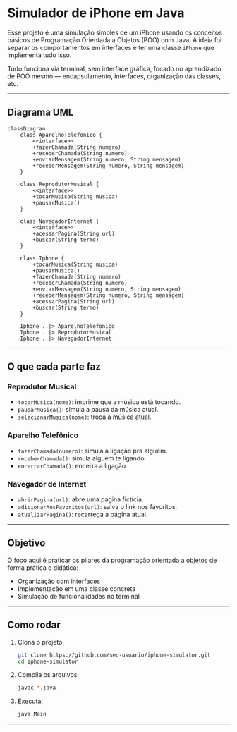 # Simulador de iPhone em Java

Esse projeto é uma simulação simples de um iPhone usando os conceitos básicos de Programação Orientada a Objetos (POO) com Java. A ideia foi separar os comportamentos em interfaces e ter uma classe `iPhone` que implementa tudo isso.

Tudo funciona via terminal, sem interface gráfica, focado no aprendizado de POO mesmo — encapsulamento, interfaces, organização das classes, etc.

---

## Diagrama UML

```mermaid
classDiagram
    class AparelhoTelefonico {
        <<interface>>
        +fazerChamada(String numero)
        +receberChamada(String numero)
        +enviarMensagem(String numero, String mensagem)
        +receberMensagem(String numero, String mensagem)
    }

    class ReprodutorMusical {
        <<interface>>
        +tocarMusica(String musica)
        +pausarMusica()
    }

    class NavegadorInternet {
        <<interface>>
        +acessarPagina(String url)
        +buscar(String termo)
    }

    class Iphone {
        +tocarMusica(String musica)
        +pausarMusica()
        +fazerChamada(String numero)
        +receberChamada(String numero)
        +enviarMensagem(String numero, String mensagem)
        +receberMensagem(String numero, String mensagem)
        +acessarPagina(String url)
        +buscar(String termo)
    }

    Iphone ..|> AparelhoTelefonico
    Iphone ..|> ReprodutorMusical
    Iphone ..|> NavegadorInternet
```

---

## O que cada parte faz

### Reprodutor Musical
- `tocarMusica(nome)`: imprime que a música está tocando.
- `pausarMusica()`: simula a pausa da música atual.
- `selecionarMusica(nome)`: troca a música atual.

### Aparelho Telefônico
- `fazerChamada(numero)`: simula a ligação pra alguém.
- `receberChamada()`: simula alguém te ligando.
- `encerrarChamada()`: encerra a ligação.

### Navegador de Internet
- `abrirPagina(url)`: abre uma página fictícia.
- `adicionarAosFavoritos(url)`: salva o link nos favoritos.
- `atualizarPagina()`: recarrega a página atual.

---

## Objetivo

O foco aqui é praticar os pilares da programação orientada a objetos de forma prática e didática:

- Organização com interfaces
- Implementação em uma classe concreta
- Simulação de funcionalidades no terminal

---

## Como rodar

1. Clona o projeto:
   ```bash
   git clone https://github.com/seu-usuario/iphone-simulator.git
   cd iphone-simulator
   ```

2. Compila os arquivos:
   ```bash
   javac *.java
   ```

3. Executa:
   ```bash
   java Main
   ```

---
